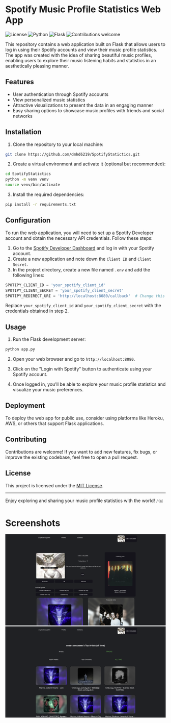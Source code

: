 # Spotify Music Profile Statistics Web App

![License](https://img.shields.io/github/license/dmhd6219/SpotifyStatictics)
![Python](https://img.shields.io/badge/python-blue)
![Flask](https://img.shields.io/badge/flask-orange)
![Contributions welcome](https://img.shields.io/badge/contributions-welcome-brightgreen.svg)

This repository contains a web application built on Flask that allows users to log in using their Spotify accounts and
view their music profile statistics. The app was created with the idea of sharing beautiful music profiles, enabling
users to explore their music listening habits and statistics in an aesthetically pleasing manner.

## Features

- User authentication through Spotify accounts
- View personalized music statistics
- Attractive visualizations to present the data in an engaging manner
- Easy sharing options to showcase music profiles with friends and social networks

## Installation

1. Clone the repository to your local machine:

```bash
git clone https://github.com/dmhd6219/SpotifyStatictics.git
```

2. Create a virtual environment and activate it (optional but recommended):

```bash
cd SpotifyStatictics
python -m venv venv
source venv/bin/activate
```

3. Install the required dependencies:

```bash
pip install -r requirements.txt
```

## Configuration

To run the web application, you will need to set up a Spotify Developer account and obtain the necessary API
credentials. Follow these steps:

1. Go to the [Spotify Developer Dashboard](https://developer.spotify.com/dashboard) and log in with your Spotify
   account.
2. Create a new application and note down the `Client ID` and `Client Secret`.
3. In the project directory, create a new file named `.env` and add the following lines:

```python
SPOTIPY_CLIENT_ID = 'your_spotify_client_id'
SPOTIPY_CLIENT_SECRET = 'your_spotify_client_secret'
SPOTIPY_REDIRECT_URI = 'http://localhost:8080/callback'  # Change this if required
```

Replace `your_spotify_client_id` and `your_spotify_client_secret` with the credentials obtained in step 2.

## Usage

1. Run the Flask development server:

```bash
python app.py
```

2. Open your web browser and go to `http://localhost:8080`.

3. Click on the "Login with Spotify" button to authenticate using your Spotify account.

4. Once logged in, you'll be able to explore your music profile statistics and visualize your music preferences.

## Deployment

To deploy the web app for public use, consider using platforms like Heroku, AWS, or others that support Flask
applications.

## Contributing

Contributions are welcome! If you want to add new features, fix bugs, or improve the existing codebase, feel free to
open a pull request.

## License

This project is licensed under the [MIT License](LICENSE).

---

Enjoy exploring and sharing your music profile statistics with the world! 🎶📊

# Screenshots

![Profile page](/screenshots/Screenshot_1.png)
![Statistics page](/screenshots/Screenshot_2.png)